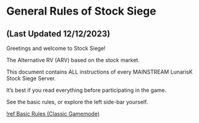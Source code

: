 # General Rules of Stock Siege

## (Last Updated 12/12/2023)

Greetings and welcome to Stock Siege!

The Alternative RV (ARV) based on the stock market.

This document contains ALL instructions of every MAINSTREAM LunarisK Stock Siege Server.

It’s best if you read everything before participating in the game.

See the basic rules, or explore the left side-bar yourself.

[!ref Basic Rules (Classic Gamemode)](/rules/basic-rules)
